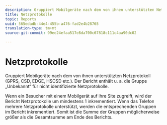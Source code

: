 ```yaml
---
description: Gruppiert Mobilgeräte nach dem von ihnen unterstützten Netzprotokoll (GPRS, CSD, EDGE, HSCSD etc.). Der Bericht enthält u. a. die Gruppe „Unbekannt“ für nicht identifizierte Netzprotokolle.
title: Netzprotokolle
topic: Reports
uuid: 565edadb-44e4-455b-a476-fad2e4b28765
translation-type: tm+mt
source-git-commit: 99ee24efaa517e8da700c67818c111c4aa90dc02

---
```



# Netzprotokolle

Gruppiert Mobilgeräte nach dem von ihnen unterstützten Netzprotokoll (GPRS, CSD, EDGE, HSCSD etc.). Der Bericht enthält u. a. die Gruppe „Unbekannt“ für nicht identifizierte Netzprotokolle.

Wenn ein Besucher mit einem Mobilgerät auf Ihre Site zugreift, wird der Bericht Netzprotokolle um mindestens 1 inkrementiert. Wenn das Telefon mehrere Netzprotokolle unterstützt, werden die entsprechenden Gruppen im Bericht inkrementiert. Somit ist die Summe der Gruppen möglicherweise größer als die Gesamtsumme am Ende des Berichts.
